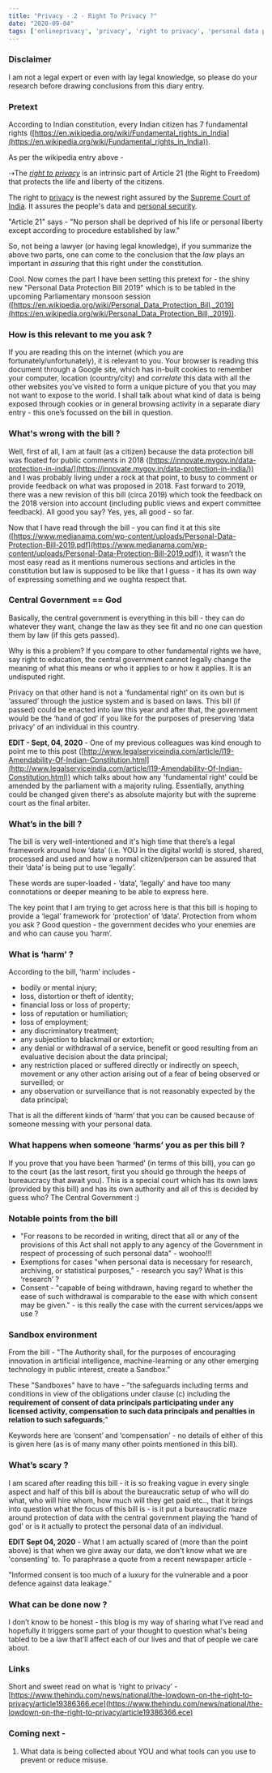 ```yaml
---
title: "Privacy - 2 - Right To Privacy ?"
date: "2020-09-04"
tags: ['onlineprivacy', 'privacy', 'right to privacy', 'personal data protection bill']
---
```

### Disclaimer

I am not a legal expert or even with lay legal knowledge, so please do your research before drawing conclusions from this diary entry.


### Pretext

According to Indian constitution, every Indian citizen has 7 fundamental rights ([https://en.wikipedia.org/wiki/Fundamental_rights_in_India](https://en.wikipedia.org/wiki/Fundamental_rights_in_India)).

As per the wikipedia entry above -

⇢The _[right to privacy](https://en.wikipedia.org/wiki/Right_to_privacy)_ is an intrinsic part of Article 21 (the Right to Freedom) that protects the life and liberty of the citizens.

The right to [privacy](https://en.wikipedia.org/wiki/Privacy) is the newest right assured by the [Supreme Court of India](https://en.wikipedia.org/wiki/Supreme_Court_of_India). It assures the people's data and [personal security](https://en.wikipedia.org/wiki/Personal_security).

"Article 21" says - "No person shall be deprived of his life or personal liberty except according to procedure established by law."

So, not being a lawyer (or having legal knowledge), if you summarize the above two parts, one can come to the conclusion that the _law_ plays an important in _assuring_ that this right under the constitution.

Cool.  Now comes the part I have been setting this pretext for - the shiny new "Personal Data Protection Bill 2019" which is to be tabled in the upcoming Parliamentary monsoon session ([https://en.wikipedia.org/wiki/Personal_Data_Protection_Bill,_2019](https://en.wikipedia.org/wiki/Personal_Data_Protection_Bill,_2019)).


### How is this relevant to me you ask ?

If you are reading this on the internet (which you are fortunately/unfortunately), it is relevant to you.  Your browser is reading this document through a Google site, which has in-built cookies to remember your computer, location (country/city) and _correlate_ this data with all the other websites you’ve visited to form a unique picture of you that you may not want to expose to the world.  I shall talk about what kind of data is being exposed through cookies or in general browsing activity in a separate diary entry - this one’s focussed on the bill in question.


### What's wrong with the bill ?

Well, first of all, I am at fault (as a citizen) because the data protection bill was floated for public comments in 2018 ([https://innovate.mygov.in/data-protection-in-india/](https://innovate.mygov.in/data-protection-in-india/)) and I was probably living under a rock at that point, to busy to comment or provide feedback on what was proposed in 2018.  Fast forward to 2019, there was a new revision of this bill (circa 2019) which took the feedback on the 2018 version into account (including public views and expert committee feedback).  All good you say? Yes, yes, all good - so far.

Now that I have read through the bill - you can find it at this site ([https://www.medianama.com/wp-content/uploads/Personal-Data-Protection-Bill-2019.pdf](https://www.medianama.com/wp-content/uploads/Personal-Data-Protection-Bill-2019.pdf)), it wasn’t the most easy read as it mentions numerous sections and articles in the constitution but law is supposed to be like that I guess - it has its own way of expressing something and we oughta respect that.


### Central Government == God

Basically, the central government is everything in this bill - they can do whatever they want, change the law as they see fit and no one can question them by law (if this gets passed).

Why is this a problem? If you compare to other fundamental rights we have, say right to education, the central government cannot legally change the meaning of what this means or who it applies to or how it applies.  It is an undisputed right.

Privacy on that other hand is not a ‘fundamental right’ on its own but is ‘assured’ through the justice system and is based on laws.  This bill (if passed) could be enacted into law this year and after that, the government would be the ‘hand of god’ if you like for the purposes of preserving ‘data privacy’ of an individual in this country.

**EDIT - Sept, 04, 2020** - One of my previous colleagues was kind enough to point me to this post ([http://www.legalserviceindia.com/article/l19-Amendability-Of-Indian-Constitution.html](http://www.legalserviceindia.com/article/l19-Amendability-Of-Indian-Constitution.html)) which talks about how any 'fundamental right' could be amended by the parliament with a majority ruling.
Essentially, anything could be changed given there's as absolute majority but with the supreme court as the final arbiter.

### What’s in the bill ?

The bill is very well-intentioned and it's high time that there’s a legal framework around how ‘data’ (i.e. YOU in the digital world) is stored, shared, processed and used and how a normal citizen/person can be assured that their ‘data’ is being put to use ‘legally’.

These words are super-loaded - ‘data’, ‘legally’ and have too many connotations or deeper meaning to be able to express here.

The key point that I am trying to get across here is that this bill is hoping to provide a ‘legal’ framework for ‘protection’ of ‘data’.  Protection from whom you ask ? Good question - the government decides who your enemies are and who can cause you ‘harm’.


### What is ‘harm’ ?

According to the bill, ‘harm’ includes -

*   bodily or mental injury;
*   loss, distortion or theft of identity;
*   financial loss or loss of property;
*   loss of reputation or humiliation;
*   loss of employment;
*   any discriminatory treatment;
*   any subjection to blackmail or extortion;
*   any denial or withdrawal of a service, benefit or good resulting from an evaluative decision about the data principal;
*   any restriction placed or suffered directly or indirectly on speech, movement or any other action arising out of a fear of being observed or surveilled; or
*   any observation or surveillance that is not reasonably expected by the data principal;

That is all the different kinds of ‘harm’ that you can be caused because of someone messing with your personal data.


### What happens when someone ‘harms’ you as per this bill ?

If you prove that you have been ‘harmed’ (in terms of this bill), you can go to the court (as the last resort, first you should go through the heeps of bureaucracy that await you).  This is a special court which has its own laws (provided by this bill) and has its own authority and all of this is decided by guess who? The Central Government :)


### Notable points from the bill

* "For reasons to be recorded in writing, direct that all or any of the provisions of this Act shall not apply to any agency of the Government in respect of processing of such personal data" - woohoo!!!
* Exemptions for cases "when personal data is necessary for research, archiving, or statistical purposes," - research you say? What is this ‘research’ ?
* Consent - "capable of being withdrawn, having regard to whether the ease of such withdrawal is comparable to the ease with which consent may be given." - is this really the case with the current services/apps we use ?

### Sandbox environment

From the bill - "The Authority shall, for the purposes of encouraging innovation in artificial intelligence, machine-learning or any other emerging technology in public interest, create a Sandbox."

These "Sandboxes" have to have - "the safeguards including terms and conditions in view of the obligations under clause (c) including the **requirement of consent of data principals participating under any licensed activity, compensation to such data principals and penalties in relation to such safeguards**;"

Keywords here are ‘consent’ and ‘compensation’ - no details of either of this is given here (as is of many many other points mentioned in this bill).


### What’s scary ?

I am scared after reading this bill - it is so freaking vague in every single aspect and half of this bill is about the bureaucratic setup of who will do what, who will hire whom, how much will they get paid etc.., that it brings into question what the focus of this bill is - is it put a bureaucratic maze around protection of data with the central government playing the ‘hand of god’ or is it actually to protect the personal data of an individual.

**EDIT Sept 04, 2020** - What I am actually scared of (more than the point above) is that when we give away our data, we don't know what we are 'consenting' to.  To paraphrase a quote from a recent newspaper article -
<div>"Informed consent is too much of a luxury for the vulnerable and a poor defence against data leakage."</div>


### What can be done now ?

I don’t know to be honest - this blog is my way of sharing what I’ve read and hopefully it triggers some part of your thought to question what's being tabled to be a law that’ll affect each of our lives and that of people we care about.


### Links

Short and sweet read on what is ‘right to privacy’ - [https://www.thehindu.com/news/national/the-lowdown-on-the-right-to-privacy/article19386366.ece](https://www.thehindu.com/news/national/the-lowdown-on-the-right-to-privacy/article19386366.ece)


### Coming next -

1. What data is being collected about YOU and what tools can you use to prevent or reduce misuse.
